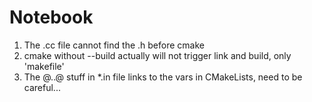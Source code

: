 # Notebook
1. The .cc file cannot find the .h before cmake
2. cmake without --build actually will not trigger link and build, only 'makefile'
3. The @..@ stuff in *.in file links to the vars in CMakeLists, need to be careful...